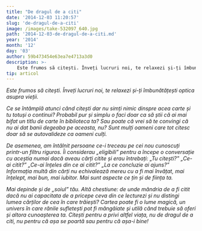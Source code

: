 ```yaml
---
title: "De dragul de a citi"
date: '2014-12-03 11:20:57'
slug: 'de-dragul-de-a-citi'
image: /images/take-532097_640.jpg
path: '2014-12-03-de-dragul-de-a-citi.md'
year: '2014'
month: '12'
day: '03'
author: 59b473454e63ea7e4713a3d0
description: >-
    Este frumos să citești. Înveți lucruri noi, te relaxezi și-ți îmbunătățești optica asupra vieții. Ce se întâmplă atunci când citești dar nu simți nimic dinspre acea carte și tu totuși o continui? Pro
tip: articol
---
```

<div class="kg-card-markdown"><p><em>Este frumos să citești. Înveți lucruri noi, te relaxezi și-ți îmbunătățești optica asupra vieții. </em></p>
<p><em>Ce se întâmplă atunci când citești dar nu simți nimic dinspre acea carte și tu totuși o continui? Probabil pur și simplu o faci doar ca să știi că ai mai bifat un titlu de carte în biblioteca ta? Sau poate că vrei să te convingi că nu ai dat banii degeaba pe aceasta, nu?</em> <em>Sunt mulți oameni care tot citesc doar să se autovalideze ca oameni culți. </em></p>
<p><em>De asemenea, am întâlnit persoane ce-i treceau pe cei nou cunoscuți printr-un filtru riguros. Îi considerau „eligibili” pentru a începe o conversație cu aceștia numai dacă aveau cărți citite și erau întrebați: „Tu citești?” „Ce-ai citit?” „Ce-ai înțeles din ce ai citit?” „La ce concluzie ai ajuns?” </em> <em>Informația multă din cărți nu echivalează mereu cu a fi mai învățat, mai înțelept, mai bun, mai iubitor. Mai sunt aspecte ce țin și de ființa ta. </em></p>
<p><em>Mai depinde și de „soiul” tău.</em> <em>Altă chestiune: de unde mândria de a fi citit dacă nu ai capacitata de a pricepe ceva din ce lecturezi și nu distingi lumea cărților de cea în care trăiești?</em> <em>Cartea poate fi o lume magică, un univers în care rănile sufletești pot fi mângâiate și utilă când trebuie să oferi și altora cunoașterea ta. Citești pentru a privi altfel viața, nu de dragul de a citi, nu pentru că așa se poartă sau pentru că așa-i bine!</em></p>
</div>
    